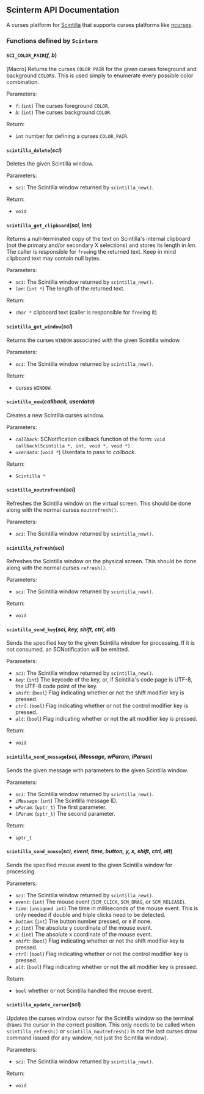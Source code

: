 ## Scinterm API Documentation

A curses platform for [Scintilla][] that supports curses platforms like [ncurses][].

[Scintilla]: https://scintilla.org
[ncurses]: https://invisible-island.net/ncurses/

### Functions defined by `Scinterm`

<a id="SCI_COLOR_PAIR"></a>
#### `SCI_COLOR_PAIR`(*f, b*)

[Macro] Returns the curses `COLOR_PAIR` for the given curses foreground and background `COLOR`s.
This is used simply to enumerate every possible color combination.

Parameters:

* *`f`*: (`int`) The curses foreground `COLOR`.
* *`b`*: (`int`) The curses background `COLOR`.

Return:

* `int` number for defining a curses `COLOR_PAIR`.

<a id="scintilla_delete"></a>
#### `scintilla_delete`(*sci*)

Deletes the given Scintilla window.

Parameters:

* *`sci`*: The Scintilla window returned by `scintilla_new()`.

Return:

* `void`

<a id="scintilla_get_clipboard"></a>
#### `scintilla_get_clipboard`(*sci, len*)

Returns a null-terminated copy of the text on Scintilla's internal clipboard (not the primary
and/or secondary X selections) and stores its length in *len*.
The caller is responsible for `free`ing the returned text.
Keep in mind clipboard text may contain null bytes.

Parameters:

* *`sci`*: The Scintilla window returned by `scintilla_new()`.
* *`len`*: (`int *`) The length of the returned text.

Return:

* `char *` clipboard text (caller is responsible for `free`ing it)

<a id="scintilla_get_window"></a>
#### `scintilla_get_window`(*sci*)

Returns the curses `WINDOW` associated with the given Scintilla window.

Parameters:

* *`sci`*: The Scintilla window returned by `scintilla_new()`.

Return:

* curses `WINDOW`.

<a id="scintilla_new"></a>
#### `scintilla_new`(*callback, userdata*)

Creates a new Scintilla curses window.

Parameters:

* *`callback`*: SCNotification callback function of the form: `void callback(Scintilla *,
  int, void *, void *)`.
* *`userdata`*: (`void *`) Userdata to pass to *callback*.

Return:

* `Scintilla *`

<a id="scintilla_noutrefresh"></a>
#### `scintilla_noutrefresh`(*sci*)

Refreshes the Scintilla window on the virtual screen.
This should be done along with the normal curses `noutrefresh()`.

Parameters:

* *`sci`*: The Scintilla window returned by `scintilla_new()`.

<a id="scintilla_refresh"></a>
#### `scintilla_refresh`(*sci*)

Refreshes the Scintilla window on the physical screen.
This should be done along with the normal curses `refresh()`.

Parameters:

* *`sci`*: The Scintilla window returned by `scintilla_new()`.

Return:

* `void`

<a id="scintilla_send_key"></a>
#### `scintilla_send_key`(*sci, key, shift, ctrl, alt*)

Sends the specified key to the given Scintilla window for processing.
If it is not consumed, an SCNotification will be emitted.

Parameters:

* *`sci`*: The Scintilla window returned by `scintilla_new()`.
* *`key`*: (`int`) The keycode of the key, or, if Scintilla's code page is UTF-8, the UTF-8
  code point of the key.
* *`shift`*: (`bool`) Flag indicating whether or not the shift modifier key is pressed.
* *`ctrl`*: (`bool`) Flag indicating whether or not the control modifier key is pressed.
* *`alt`*: (`bool`) Flag indicating whether or not the alt modifier key is pressed.

Return:

* `void`

<a id="scintilla_send_message"></a>
#### `scintilla_send_message`(*sci, iMessage, wParam, lParam*)

Sends the given message with parameters to the given Scintilla window.

Parameters:

* *`sci`*: The Scintilla window returned by `scintilla_new()`.
* *`iMessage`*: (`int`) The Scintilla message ID.
* *`wParam`*: (`uptr_t`) The first parameter.
* *`lParam`*: (`sptr_t`) The second parameter.

Return:

* `sptr_t`

<a id="scintilla_send_mouse"></a>
#### `scintilla_send_mouse`(*sci, event, time, button, y, x, shift, ctrl, alt*)

Sends the specified mouse event to the given Scintilla window for processing.

Parameters:

* *`sci`*: The Scintilla window returned by `scintilla_new()`.
* *`event`*: (`int`) The mouse event (`SCM_CLICK`, `SCM_DRAG`, or `SCM_RELEASE`).
* *`time`*: (`unsigned int`) The time in milliseconds of the mouse event.  This is only
  needed if double and triple clicks need to be detected.
* *`button`*: (`int`) The button number pressed, or `0` if none.
* *`y`*: (`int`) The absolute y coordinate of the mouse event.
* *`x`*: (`int`) The absolute x coordinate of the mouse event.
* *`shift`*: (`bool`) Flag indicating whether or not the shift modifier key is pressed.
* *`ctrl`*: (`bool`) Flag indicating whether or not the control modifier key is pressed.
* *`alt`*: (`bool`) Flag indicating whether or not the alt modifier key is pressed.

Return:

* `bool` whether or not Scintilla handled the mouse event.

<a id="scintilla_update_cursor"></a>
#### `scintilla_update_cursor`(*sci*)

Updates the curses window cursor for the Scintilla window so the terminal draws the cursor
in the correct position.
This only needs to be called when `scintilla_refresh()` or `scintilla_noutrefresh()` is not
the last curses draw command issued (for any window, not just the Scintilla window).

Parameters:

* *`sci`*: The Scintilla window returned by `scintilla_new()`.

Return:

* `void`


